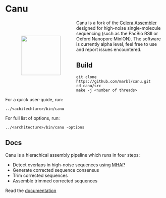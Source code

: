 # Canu

<img style="float: left; margin: 50px 50px;" align=left src="https://raw.githubusercontent.com/marbl/canu/master/logo.jpg" width="125" /> Canu is a fork of the [Celera Assembler](http://wgs-assembler.sourceforge.net/wiki/index.php?title=Main_Page "Celera Assembler") designed for high-noise single-molecule sequencing (such as the PacBio RSII or Oxford Nanopore MinION). The software is currently alpha level, feel free to use and report issues encountered.

## Build

    git clone https://github.com/marbl/canu.git
    cd canu/src
    make -j <number of threads>
    
For a quick user-quide, run:

    ../<achitechture>/bin/canu
    

For full list of options, run:

    ../<architecture>/bin/canu -options
    
## Docs
Canu is a hierachical assembly pipeline which runs in four steps:

* Detect overlaps in high-noise sequences using [MHAP](https://github.com/marbl/MHAP "MHAP")
* Generate corrected sequence consensus
* Trim corrected sequences
* Assemble trimmed corrected sequences

Read the [documentation](http://canu.readthedocs.org/ "docs")
